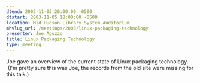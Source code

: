 ```yaml
---
dtend: 2003-11-05 20:00:00 -0500
dtstart: 2003-11-05 18:00:00 -0500
location: Mid Hudson Library System Auditorium
mhvlug_url: /meetings/2003/linux-packaging-technology
presenter: Joe Apuzzo
title: Linux Packaging Technology
type: meeting
---
```



Joe gave an overview of the current state of Linux packaging technology.  (I'm pretty sure this was Joe, the records from the old site were missing for this talk.)